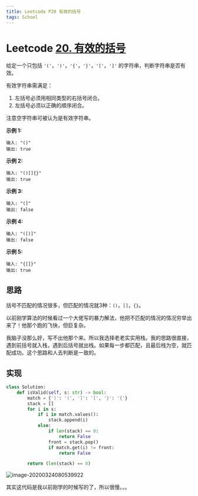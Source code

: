 ```yaml
---
title: Leetcode P20 有效的括号
tags: School
---
```




# Leetcode [20. 有效的括号](https://leetcode-cn.com/problems/valid-parentheses/)

给定一个只包括 `'('`，`')'`，`'{'`，`'}'`，`'['`，`']'` 的字符串，判断字符串是否有效。

有效字符串需满足：

1. 左括号必须用相同类型的右括号闭合。
2. 左括号必须以正确的顺序闭合。

注意空字符串可被认为是有效字符串。

**示例 1:**

```
输入: "()"
输出: true
```

**示例 2:**

```
输入: "()[]{}"
输出: true
```

**示例 3:**

```
输入: "(]"
输出: false
```

**示例 4:**

```
输入: "([)]"
输出: false
```

**示例 5:**

```
输入: "{[]}"
输出: true
```

## 思路

括号不匹配的情况很多，但匹配的情况就3种：`()`，`[]`，`{}`。

以前刚学算法的时候看过一个大佬写的暴力解法，他把不匹配的情况的情况穷举出来了！他那个跑的飞快，但巨复杂。

我脑子没那么好，写不出他那个来。所以我选择老老实实用栈。我的思路很直接，遇到前括号就入栈，遇到后括号就出栈。如果每一步都匹配，且最后栈为空，就匹配成功。这个思路和人去判断是一致的。

## 实现

```python
class Solution:
    def isValid(self, s: str) -> bool:
        match = {')': '(', ']': '[', '}': '{'}
        stack = []
        for i in s:
            if i in match.values():
                stack.append(i)
            else:
                if len(stack) == 0:
                    return False
                front = stack.pop()
                if match.get(i) != front:
                    return False

        return (len(stack) == 0)
```



![image-20200324080539922](https://tva1.sinaimg.cn/large/00831rSTgy1gd4p1lylnsj31r90u0dk8.jpg)

其实这代码是我以前刚学的时候写的了，所以很慢。。。